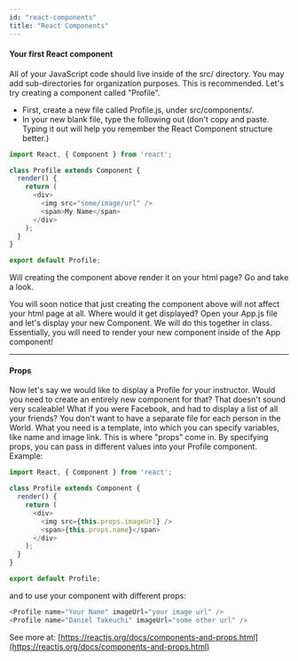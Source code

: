 ```yaml
---
id: "react-components"
title: "React Components"
---
```


#### Your first React component

All of your JavaScript code should live inside of the src/ directory. You may add sub-directories for organization purposes. This is recommended. Let's try creating a component called "Profile".

- First, create a new file called Profile.js, under src/components/.
- In your new blank file, type the following out (don't copy and paste. Typing it out will help you remember the React Component structure better.)

```js
import React, { Component } from 'react';

class Profile extends Component {
  render() {
    return (
      <div>
        <img src="some/image/url" />
        <span>My Name</span>
      </div>
    );
  }
}

export default Profile;
```

Will creating the component above render it on your html page? Go and take a look.

You will soon notice that just creating the component above will not affect your html page at all. Where would it get displayed?
Open your App.js file and let's display your new Component. We will do this together in class.
Essentially, you will need to render your new component inside of the App component!

---

#### Props

Now let's say we would like to display a Profile for your instructor. Would you need to create an entirely new component for that? That doesn't sound very scaleable! What if you were Facebook, and had to display a list of all your friends? You don't want to have a separate file for each person in the World. What you need is a template, into which you can specify variables, like name and image link.
This is where "props" come in. By specifying props, you can pass in different values into your Profile component. Example:

```js
import React, { Component } from 'react';

class Profile extends Component {
  render() {
    return (
      <div>
        <img src={this.props.imageUrl} />
        <span>{this.props.name}</span>
      </div>
    );
  }
}

export default Profile;
```

and to use your component with different props:

```js
<Profile name="Your Name" imageUrl="your image url" />
<Profile name="Daniel Takeuchi" imageUrl="some other url" />
```

See more at: [https://reactjs.org/docs/components-and-props.html](https://reactjs.org/docs/components-and-props.html)
